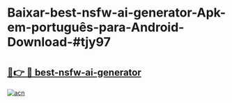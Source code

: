 # Baixar-best-nsfw-ai-generator-Apk-em-português​-para-Android-Download-#tjy97

# <h2><a href="https://ainizakaria.my?title=best-nsfw-ai-generator&ref=24M">🔗👉 🔴 best-nsfw-ai-generator</a></h2>

[![acn](https://github.com/user-attachments/assets/0f9c940e-d8b0-45ae-aac7-cd30a18b3e1c)](https://ainizakaria.my?title=best-nsfw-ai-generator&ref=24M)

